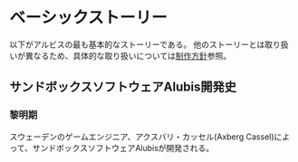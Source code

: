 # ベーシックストーリー

以下がアルビスの最も基本的なストーリーである。
他のストーリーとは取り扱いが異なるため、具体的な取り扱いについては[制作方針](/Alubis-policy/)参照。

## サンドボックスソフトウェアAlubis開発史

### 黎明期
スウェーデンのゲームエンジニア、アクスバリ・カッセル(Axberg Cassel)によって、サンドボックスソフトウェアAlubisが開発される。
